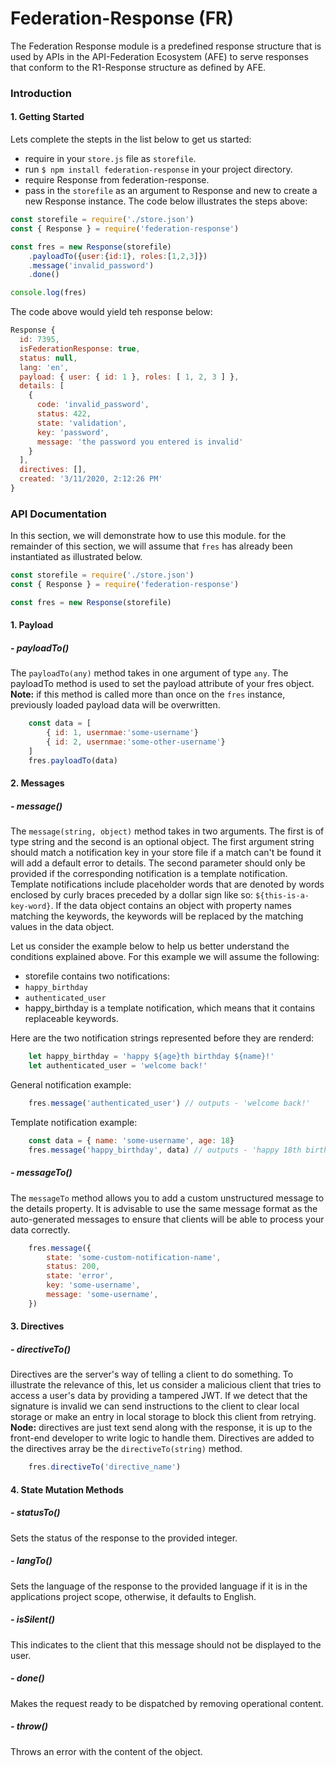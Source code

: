 # Federation-Response (FR)
The Federation Response module is a predefined response structure that is used by APIs in the API-Federation Ecosystem (AFE) to serve responses that conform to the R1-Response structure as defined by AFE.
### Introduction

#### 1. Getting Started
Lets complete the stepts in the list below to get us started:
- require in your <code>store.js</code> file as <code>storefile</code>.
- run <code>$ npm install federation-response</code> in your project directory.
- require Response from federation-response.
- pass in the <code>storefile</code> as an argument to Response and new to create a new Response instance.
The code below illustrates the steps above:
```js
const storefile = require('./store.json')
const { Response } = require('federation-response')

const fres = new Response(storefile)
    .payloadTo({user:{id:1}, roles:[1,2,3]})
    .message('invalid_password')
    .done()

console.log(fres)
```
The code above would yield teh response below:
```js
Response {
  id: 7395,
  isFederationResponse: true,
  status: null,
  lang: 'en',
  payload: { user: { id: 1 }, roles: [ 1, 2, 3 ] },
  details: [
    {
      code: 'invalid_password',
      status: 422,
      state: 'validation',
      key: 'password',
      message: 'the password you entered is invalid'
    }
  ],
  directives: [],
  created: '3/11/2020, 2:12:26 PM'
}
```
### API Documentation
In this section, we will demonstrate how to use this module. for the remainder of this section, we will assume that <code>fres</code> has already been instantiated as illustrated below.
```js
const storefile = require('./store.json')
const { Response } = require('federation-response')

const fres = new Response(storefile)
```
#### 1. Payload

#####  - payloadTo()

The <code>payloadTo(any)</code> method takes in one argument of type <code>any</code>. The payloadTo method is used to set the payload attribute of your fres object. **Note:** if this method is called more than once on the <code>fres</code> instance, previously loaded payload data will be overwritten.
```js
    const data = [
        { id: 1, usernmae:'some-username'}
        { id: 2, usernmae:'some-other-username'}
    ]
    fres.payloadTo(data) 
```

#### 2. Messages 

#####  - message()

The <code>message(string, object)</code> method takes in two arguments. The first is of type string and the second is an optional object. The first argument string should match a notification key in your store file if a match can't be found it will add a default error to details. The second parameter should only be provided if the corresponding notification is a template notification. Template notifications include placeholder words that are denoted by words enclosed by curly braces preceded by a dollar sign like so: <code>${this-is-a-key-word}</code>. If the data object contains an object with property names matching the keywords, the keywords will be replaced by the matching values in the data object. 

Let us consider the example below to help us better understand the conditions explained above. For this example we will assume the following:
- storefile contains two notifications: 
 - <code>happy_birthday</code>
 - <code>authenticated_user</code>
- happy_birthday is a template notification, which means that it contains replaceable keywords.

Here are the two notification strings represented before they are renderd:
```js
    let happy_birthday = 'happy ${age}th birthday ${name}!'
    let authenticated_user = 'welcome back!'
```

General notification example:
```js
    fres.message('authenticated_user') // outputs - 'welcome back!'
```

Template notification example:
```js
    const data = { name: 'some-username', age: 18}
    fres.message('happy_birthday', data) // outputs - 'happy 18th birthday some-username!'
```

#####  - messageTo()

The <code>messageTo</code> method allows you to add a custom unstructured message to the details property. It is advisable to use the same message format as the auto-generated messages to ensure that clients will be able to process your data correctly. 

```js
    fres.message({
        state: 'some-custom-notification-name',  
        status: 200,
        state: 'error',
        key: 'some-username', 
        message: 'some-username', 
    }) 
```

#### 3. Directives

#####  - directiveTo()

Directives are the server's way of telling a client to do something. To illustrate the relevance of this, let us consider a malicious client that tries to access a user's data by providing a tampered JWT. If we detect that the signature is invalid we can send instructions to the client to clear local storage or make an entry in local storage to block this client from retrying. **Node:** directives are just text send along with the response, it is up to the front-end developer to write logic to handle them. Directives are added to the directives array be the <code>directiveTo(string)</code> method.

```js
    fres.directiveTo('directive_name') 
```


#### 4. State Mutation Methods

#####  - statusTo()

Sets the status of the response to the provided integer.

#####  - langTo()

Sets the language of the response to the provided language if it is in the applications project scope, otherwise, it defaults to English. 

#####  - isSilent()

This indicates to the client that this message should not be displayed to the user.

#####  - done()

Makes the request ready to be dispatched by removing operational content.

#####  - throw()

Throws an error with the content of the object.
